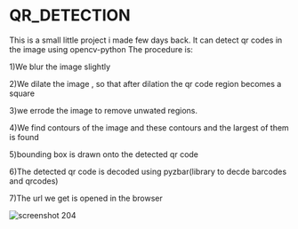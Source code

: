 # QR_DETECTION
This is a small little project i made few days back.
It can detect qr codes in the image using opencv-python
The procedure is:

1)We blur the image slightly

2)We dilate the image  , so that after dilation the qr code region becomes a square

3)we errode the image to remove unwated regions.

4)We find contours of the image and these contours and the largest of them is found

5)bounding box is drawn onto the detected qr code

6)The detected qr code is decoded using pyzbar(library to decde barcodes and qrcodes)

7)The url we get is opened in the browser

![screenshot 204](https://user-images.githubusercontent.com/24778913/37554104-135b3170-29fa-11e8-915c-214509fe36e7.png)
